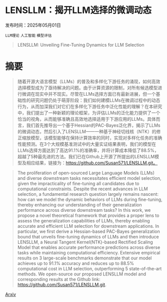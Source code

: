 # LENSLLM：揭开LLM选择的微调动态

发布时间：2025年05月01日

`LLM理论` `人工智能` `模型评估`

> LENSLLM: Unveiling Fine-Tuning Dynamics for LLM Selection

# 摘要

> 随着开源大语言模型（LLMs）的普及和多样化下游任务的涌现，如何高效选择模型成为了亟待解决的问题。由于计算资源的限制，对所有候选模型进行微调在现实中并不现实。尽管在LLMs选择方面已有最新进展，但一个基础性的研究问题仍处于萌芽阶段：我们如何建模LLMs在微调过程中的动态行为，从而加深我们对它们在多样化下游任务中泛化性能的理解？在本研究中，我们提出了一种新颖的理论框架，为评估LLMs的泛化能力提供了一个恰当的视角，从而能够准确且高效地选择适用于下游应用的LLMs。具体而言，我们首先推导出一个基于Hessian的PAC-Bayes泛化界，揭示了LLMs的微调动态，然后引入了LENSLLM——一种基于神经切线核（NTK）的修正缩放模型，该模型能够在保持计算效率的同时，实现对多样化任务的准确性能预测。在3个大规模基准测试中的大量实证结果表明，我们的模型在LLMs选择方面达到了高达91.1%的准确率，并将计算成本降低了88.5%，超越了5种最先进的方法。我们已在Github上开源了所提出的LENSLLM模型及相应结果，链接为：https://github.com/Susan571/LENSLLM.git。

> The proliferation of open-sourced Large Language Models (LLMs) and diverse downstream tasks necessitates efficient model selection, given the impracticality of fine-tuning all candidates due to computational constraints. Despite the recent advances in LLM selection, a fundamental research question largely remains nascent: how can we model the dynamic behaviors of LLMs during fine-tuning, thereby enhancing our understanding of their generalization performance across diverse downstream tasks? In this work, we propose a novel theoretical framework that provides a proper lens to assess the generalization capabilities of LLMs, thereby enabling accurate and efficient LLM selection for downstream applications. In particular, we first derive a Hessian-based PAC-Bayes generalization bound that unveils fine-tuning dynamics of LLMs and then introduce LENSLLM, a Neural Tangent Kernel(NTK)-based Rectified Scaling Model that enables accurate performance predictions across diverse tasks while maintaining computational efficiency. Extensive empirical results on 3 large-scale benchmarks demonstrate that our model achieves up to 91.1% accuracy and reduces up to 88.5% computational cost in LLM selection, outperforming 5 state-of-the-art methods. We open-source our proposed LENSLLM model and corresponding results at the Github link: https://github.com/Susan571/LENSLLM.git.

[Arxiv](https://arxiv.org/abs/2505.03793)